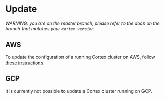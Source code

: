 # Update

_WARNING: you are on the master branch, please refer to the docs on the branch that matches your `cortex version`_

## AWS

To update the configuration of a running Cortex cluster on AWS, follow [these instructions](../aws/update.md).

## GCP

It is currently not possible to update a Cortex cluster running on GCP.
